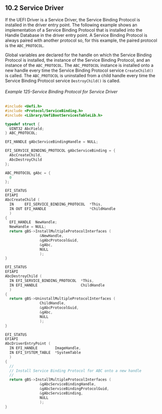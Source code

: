 <!--- @file
  10.2 Service Driver

  Copyright (c) 2012-2018, Intel Corporation. All rights reserved.<BR>

  Redistribution and use in source (original document form) and 'compiled'
  forms (converted to PDF, epub, HTML and other formats) with or without
  modification, are permitted provided that the following conditions are met:

  1) Redistributions of source code (original document form) must retain the
     above copyright notice, this list of conditions and the following
     disclaimer as the first lines of this file unmodified.

  2) Redistributions in compiled form (transformed to other DTDs, converted to
     PDF, epub, HTML and other formats) must reproduce the above copyright
     notice, this list of conditions and the following disclaimer in the
     documentation and/or other materials provided with the distribution.

  THIS DOCUMENTATION IS PROVIDED BY TIANOCORE PROJECT "AS IS" AND ANY EXPRESS OR
  IMPLIED WARRANTIES, INCLUDING, BUT NOT LIMITED TO, THE IMPLIED WARRANTIES OF
  MERCHANTABILITY AND FITNESS FOR A PARTICULAR PURPOSE ARE DISCLAIMED. IN NO
  EVENT SHALL TIANOCORE PROJECT  BE LIABLE FOR ANY DIRECT, INDIRECT, INCIDENTAL,
  SPECIAL, EXEMPLARY, OR CONSEQUENTIAL DAMAGES (INCLUDING, BUT NOT LIMITED TO,
  PROCUREMENT OF SUBSTITUTE GOODS OR SERVICES; LOSS OF USE, DATA, OR PROFITS;
  OR BUSINESS INTERRUPTION) HOWEVER CAUSED AND ON ANY THEORY OF LIABILITY,
  WHETHER IN CONTRACT, STRICT LIABILITY, OR TORT (INCLUDING NEGLIGENCE OR
  OTHERWISE) ARISING IN ANY WAY OUT OF THE USE OF THIS DOCUMENTATION, EVEN IF
  ADVISED OF THE POSSIBILITY OF SUCH DAMAGE.

-->

## 10.2 Service Driver

If the UEFI Driver is a Service Driver, the Service Binding Protocol is
installed in the driver entry point. The following example shows an
implementation of a Service Binding Protocol that is installed into the Handle
Database in the driver entry point. A Service Binding Protocol is always paired with another protocol so, for this example, the paired protocol is the `ABC_PROTOCOL`.

Global variables are declared for the handle on which the Service Binding
Protocol is installed, the instance of the Service Binding Protocol, and an
instance of the `ABC_PROTOCOL`. The `ABC_PROTOCOL` instance is installed onto a
new handle every time the Service Binding Protocol service `CreateChild()` is
called. The `ABC_PROTOCOL` is uninstalled from a child handle every time the
Service Binding Protocol service `DestroyChild()` is called.

###### Example 125-Service Binding Protocol for Service Driver

```c
#include <Uefi.h>
#include <Protocol/ServiceBinding.h>
#include <Library/UefiBootServicesTableLib.h>

typedef struct {
  UINT32 AbcField;
} ABC_PROTOCOL;

EFI_HANDLE gAbcServiceBindingHandle = NULL;

EFI_SERVICE_BINDING_PROTOCOL gAbcServiceBinding = {
  AbcCreateChild,
  AbcDestroyChild
};

ABC_PROTOCOL gAbc = {
  0
};

EFI_STATUS
EFIAPI
AbcCreateChild (
  IN     EFI_SERVICE_BINDING_PROTOCOL  *This,
  IN OUT EFI_HANDLE                    *ChildHandle
  )
{
  EFI_HANDLE  NewHandle;
  NewHandle = NULL;
  return gBS->InstallMultipleProtocolInterfaces (
                &NewHandle,
                &gAbcProtocolGuid,
                &gAbc,
                NULL
                );
}

EFI_STATUS
EFIAPI
AbcDestroyChild (
  IN EFI_SERVICE_BINDING_PROTOCOL  *This,
  IN EFI_HANDLE                    ChildHandle
  )
{
  return gBS->UninstallMultipleProtocolInterfaces (
                ChildHandle,
                &gAbcProtocolGuid,
                &gAbc,
                NULL
                );
}

EFI_STATUS
EFIAPI
AbcDriverEntryPoint (
  IN EFI_HANDLE        ImageHandle,
  IN EFI_SYSTEM_TABLE  *SystemTable
  )
{
  //
  // Install Service Binding Protocol for ABC onto a new handle
  //
  return gBS->InstallMultipleProtocolInterfaces (
                &gAbcServiceBindingHandle,
                &gAbcServiceBindingProtocolGuid,
                &gAbcServiceBinding,
                NULL
                );
}
```
